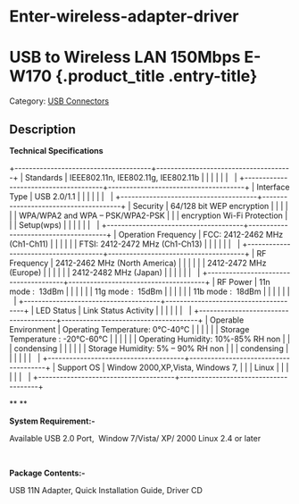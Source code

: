 # Enter-wireless-adapter-driver

USB to Wireless LAN 150Mbps E-W170 {.product_title .entry-title}
==================================

Category: [USB
Connectors](https://www.enter-world.com/product-category/networking/usb-connectors/)


Description
-----------

**Technical Specifications**

+--------------------------------------+--------------------------------------+
| Standards                            | IEEE802.11n, IEE802.11g, IEE802.11b  |
|                                      |                                      |
|                                      |                                      |
+--------------------------------------+--------------------------------------+
| Interface Type                       | USB 2.0/1.1                          |
|                                      |                                      |
|                                      |                                      |
+--------------------------------------+--------------------------------------+
| Security                             | 64/128 bit WEP encryption            |
|                                      |                                      |
|                                      | WPA/WPA2 and WPA – PSK/WPA2-PSK      |
|                                      | encryption Wi-Fi Protection          |
|                                      | Setup(wps)                           |
|                                      |                                      |
|                                      |                                      |
+--------------------------------------+--------------------------------------+
| Operation Frequency                  | FCC: 2412-2462 MHz (Ch1-Ch11)        |
|                                      |                                      |
|                                      | FTSI: 2412-2472 MHz (Ch1-Ch13)       |
|                                      |                                      |
|                                      |                                      |
+--------------------------------------+--------------------------------------+
| RF Frequency                         | 2412-2462 MHz (North America)        |
|                                      |                                      |
|                                      | 2412-2472 MHz (Europe)               |
|                                      |                                      |
|                                      | 2412-2482 MHz (Japan)                |
|                                      |                                      |
|                                      |                                      |
+--------------------------------------+--------------------------------------+
| RF Power                             | 11n mode :  13dBm                    |
|                                      |                                      |
|                                      | 11g mode :  15dBm                    |
|                                      |                                      |
|                                      | 11b mode :  18dBm                    |
|                                      |                                      |
|                                      |                                      |
+--------------------------------------+--------------------------------------+
| LED Status                           | Link Status Activity                 |
|                                      |                                      |
|                                      |                                      |
+--------------------------------------+--------------------------------------+
| Operable Environment                 | Operating Temperature: 0°C-40°C      |
|                                      |                                      |
|                                      | Storage Temperature : -20°C-60°C     |
|                                      |                                      |
|                                      | Operating Humidity: 10%-85% RH non   |
|                                      | condensing                           |
|                                      |                                      |
|                                      | Storage Humidity: 5% – 90% RH non    |
|                                      | condensing                           |
|                                      |                                      |
|                                      |                                      |
+--------------------------------------+--------------------------------------+
| Support OS                           | Window 2000,XP,Vista, Windows 7,     |
|                                      | Linux                                |
|                                      |                                      |
|                                      |                                      |
+--------------------------------------+--------------------------------------+

** **

**System Requirement:-**

Available USB 2.0 Port,  Window 7/Vista/ XP/ 2000 Linux 2.4 or later

 

**Package Contents:-**

USB 11N Adapter, Quick Installation Guide, Driver CD

